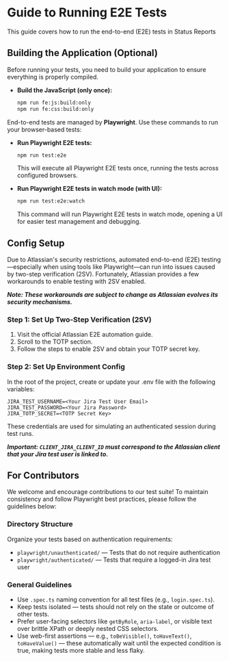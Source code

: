 # Guide to Running E2E Tests

This guide covers how to run the end-to-end (E2E) tests in Status Reports

## Building the Application (Optional)

Before running your tests, you need to build your application to ensure everything is properly compiled.

- **Build the JavaScript (only once):**

  ```bash
  npm run fe:js:build:only
  npm run fe:css:build:only
  ```

End-to-end tests are managed by **Playwright**. Use these commands to run your browser-based tests:

- **Run Playwright E2E tests:**

  ```bash
  npm run test:e2e
  ```

  This will execute all Playwright E2E tests once, running the tests across configured browsers.

- **Run Playwright E2E tests in watch mode (with UI):**
  ```bash
  npm run test:e2e:watch
  ```
  This command will run Playwright E2E tests in watch mode, opening a UI for easier test management and debugging.

## Config Setup

Due to Atlassian's security restrictions, automated end-to-end (E2E) testing—especially when using tools like Playwright—can run into issues caused by two-step verification (2SV). Fortunately, Atlassian provides a few workarounds to enable testing with 2SV enabled.

**_Note: These workarounds are subject to change as Atlassian evolves its security mechanisms._**

### Step 1: Set Up Two-Step Verification (2SV)

1. Visit the official Atlassian E2E automation guide.
1. Scroll to the TOTP section.
1. Follow the steps to enable 2SV and obtain your TOTP secret key.

### Step 2: Set Up Environment Config

In the root of the project, create or update your .env file with the following variables:

```
JIRA_TEST_USERNAME=<Your Jira Test User Email>
JIRA_TEST_PASSWORD=<Your Jira Password>
JIRA_TOTP_SECRET=<TOTP Secret Key>
```

These credentials are used for simulating an authenticated session during test runs.

**_Important: `CLIENT_JIRA_CLIENT_ID` must correspond to the Atlassian client that your Jira test user is linked to._**

## For Contributors

We welcome and encourage contributions to our test suite! To maintain consistency and follow Playwright best practices, please follow the guidelines below:

### Directory Structure

Organize your tests based on authentication requirements:

- `playwright/unauthenticated/` — Tests that do not require authentication
- `playwright/authenticated/` — Tests that require a logged-in Jira test user

### General Guidelines

- Use `.spec.ts` naming convention for all test files (e.g., `login.spec.ts`).
- Keep tests isolated — tests should not rely on the state or outcome of other tests.
- Prefer user-facing selectors like `getByRole`, `aria-label`, or visible text over brittle XPath or deeply nested CSS selectors.
- Use web-first assertions — e.g., `toBeVisible()`, `toHaveText()`, `toHaveValue()` — these automatically wait until the expected condition is true, making tests more stable and less flaky.

